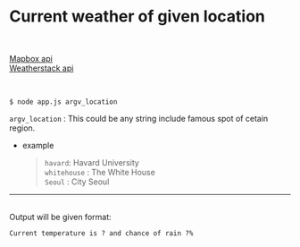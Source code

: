 # Current weather of given location

</br>

[Mapbox api](https://www.mapbox.com/)  
[Weatherstack api](https://weatherstack.com/)

</br>

```
$ node app.js argv_location
```

`argv_location` : This could be any string include famous spot of cetain region.

- example
  > `havard`: Havard University  
  > `whitehouse` : The White House  
  > `Seoul` : City Seoul

---

<br/>
Output will be given format:

```
Current temperature is ? and chance of rain ?%
```
